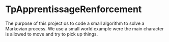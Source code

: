 # TpApprentissageRenforcement

The purpose of this project os to code a small algorithm to solve a Markovian process.
We use a small world example were the main character is allowed to move and try to pick up things.
